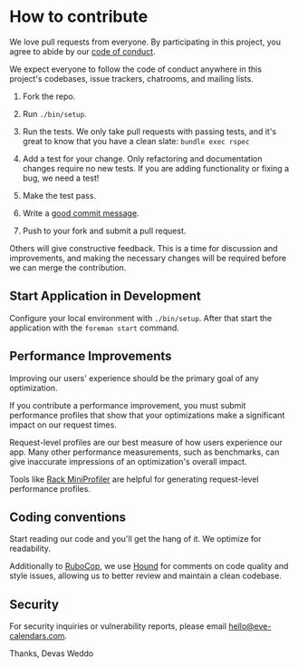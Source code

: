 # How to contribute

We love pull requests from everyone. By participating in this project,
you agree to abide by our [code of conduct](CODE_OF_CONDUCT.md).

We expect everyone to follow the code of conduct anywhere in this project's codebases,
issue trackers, chatrooms, and mailing lists.

1. Fork the repo.

1. Run `./bin/setup`.

1. Run the tests. We only take pull requests with passing tests, and it's great
   to know that you have a clean slate: `bundle exec rspec`

1. Add a test for your change. Only refactoring and documentation changes
   require no new tests. If you are adding functionality or fixing a bug,
   we need a test!

1. Make the test pass.

1. Write a [good commit message][commit].

1. Push to your fork and submit a pull request.

Others will give constructive feedback.
This is a time for discussion and improvements,
and making the necessary changes will be required before we can
merge the contribution.

## Start Application in Development

Configure your local environment with `./bin/setup`.
After that start the application with the `foreman start` command.

## Performance Improvements

Improving our users' experience should be the primary goal of any optimization.

If you contribute a performance improvement,
you must submit performance profiles
that show that your optimizations
make a significant impact
on our request times.

Request-level profiles are our best measure
of how users experience our app.
Many other performance measurements,
such as benchmarks,
can give inaccurate impressions
of an optimization's overall impact.

Tools like [Rack MiniProfiler] are helpful
for generating request-level performance profiles.

## Coding conventions

Start reading our code and you'll get the hang of it. We optimize for readability.

Additionally to [RuboCop], we use [Hound] for comments on code quality and style issues,
allowing us to better review and maintain a clean codebase.

## Security

For security inquiries or vulnerability reports, please email
<hello@eve-calendars.com>.

Thanks,
Devas Weddo

[commit]: http://tbaggery.com/2008/04/19/a-note-about-git-commit-messages.html
[RuboCop]: https://www.rubocop.org
[Hound]: https://www.houndci.com
[Rack MiniProfiler]: https://github.com/MiniProfiler/rack-mini-profiler
